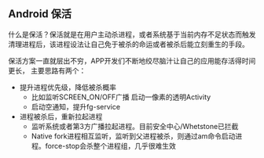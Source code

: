 ## Android 保活

什么是保活？保活就是在用户主动杀进程，或者系统基于当前内存不足状态而触发清理进程后，该进程设法让自己免于被杀的命运或者被杀后能立刻重生的手段。

保活方案一直就层出不穷，APP开发们不断地绞尽脑汁让自己的应用能存活得时间更长， 主要思路有两个：

- 提升进程优先级，降低被杀概率
  - 比如监听SCREEN_ON/OFF广播 启动一像素的透明Activity
  - 启动空通知，提升fg-service
- 进程被杀后，重新拉起进程
  - 监听系统或者第3方广播拉起进程。目前安全中心/Whetstone已拦截
  - Native fork进程相互监听，监听到父进程被杀，则通过am命令启动进程。force-stop会杀整个进程组，几乎很难生效